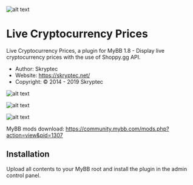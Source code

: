 ![alt text](https://skryptec.net/assets/images/app/plugins/crypto.png)

# Live Cryptocurrency Prices

Live Cryptocurrency Prices, a plugin for MyBB 1.8 - Display live cryptocurrency prices with the use of Shoppy.gg API.
* Author: Skryptec
* Website: https://skryptec.net/
* Copyright: © 2014 - 2019 Skryptec

![alt text](https://i.imgur.com/7uW4fhE.png)

![alt text](https://i.imgur.com/Qo1fIGY.png)

![alt text](https://i.imgur.com/KvmVTya.png)

MyBB mods download: https://community.mybb.com/mods.php?action=view&pid=1307

## Installation

Upload all contents to your MyBB root and install the plugin in the admin control panel.
